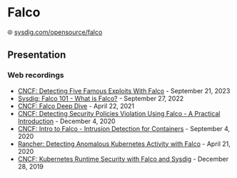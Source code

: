 # Falco

🌐 [sysdig.com/opensource/falco](https://sysdig.com/opensource/falco/)

## Presentation

### Web recordings

* [CNCF: Detecting Five Famous Exploits With Falco](https://www.youtube.com/watch?v=NkTgRnhf_jQ) - September 21, 2023
* [Sysdig: Falco 101 - What is Falco?](https://www.youtube.com/watch?v=1QUyVddI2IE) - September 27, 2022
* [CNCF: Falco Deep Dive](https://www.youtube.com/watch?v=JQxtY0966xo) - April 22, 2021
* [CNCF: Detecting Security Policies Violation Using Falco - A Practical Introduction](https://www.youtube.com/watch?v=4s1oEBUz4qg) - December 4, 2020
* [CNCF: Intro to Falco - Intrusion Detection for Containers](https://www.youtube.com/watch?v=rBqBrYESryY) - September 4, 2020
* [Rancher: Detecting Anomalous Kubernetes Activity with Falco](https://www.youtube.com/watch?v=M3f6-ioY9rs) - April 21, 2020
* [CNCF: Kubernetes Runtime Security with Falco and Sysdig](https://www.youtube.com/watch?v=u409G5PsO1w) - December 28, 2019
